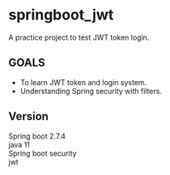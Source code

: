 # springboot_jwt

A practice project to test JWT token login.

## GOALS
- To learn JWT token and login system.
- Understanding Spring security with filters.


## Version
Spring boot 2.7.4
<br />
java 11
<br />
Spring boot security
<br />
jwt


